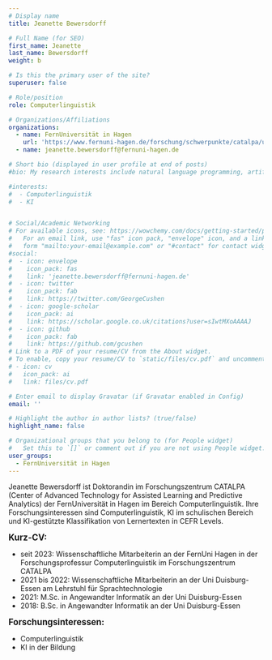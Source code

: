 ```yaml
---
# Display name
title: Jeanette Bewersdorff

# Full Name (for SEO)
first_name: Jeanette
last_name: Bewersdorff
weight: b

# Is this the primary user of the site?
superuser: false

# Role/position
role: Computerlinguistik

# Organizations/Affiliations
organizations:
  - name: FernUniversität in Hagen
    url: 'https://www.fernuni-hagen.de/forschung/schwerpunkte/catalpa/ueber-catalpa/personen/jeanette.bewersdorff.shtml'
  - name: jeanette.bewersdorff@fernuni-hagen.de

# Short bio (displayed in user profile at end of posts)
#bio: My research interests include natural language programming, artificial intelligence and data visualization.

#interests:
#  - Computerlinguistik
#  - KI


# Social/Academic Networking
# For available icons, see: https://wowchemy.com/docs/getting-started/page-builder/#icons
#   For an email link, use "fas" icon pack, "envelope" icon, and a link in the
#   form "mailto:your-email@example.com" or "#contact" for contact widget.
#social:
#  - icon: envelope
#    icon_pack: fas
#    link: 'jeanette.bewersdorff@fernuni-hagen.de'
#  - icon: twitter
#    icon_pack: fab
#    link: https://twitter.com/GeorgeCushen
#  - icon: google-scholar
#    icon_pack: ai
#    link: https://scholar.google.co.uk/citations?user=sIwtMXoAAAAJ
#  - icon: github
#    icon_pack: fab
#    link: https://github.com/gcushen
# Link to a PDF of your resume/CV from the About widget.
# To enable, copy your resume/CV to `static/files/cv.pdf` and uncomment the lines below.
# - icon: cv
#   icon_pack: ai
#   link: files/cv.pdf

# Enter email to display Gravatar (if Gravatar enabled in Config)
email: ''

# Highlight the author in author lists? (true/false)
highlight_name: false

# Organizational groups that you belong to (for People widget)
#   Set this to `[]` or comment out if you are not using People widget.
user_groups:
  - FernUniversität in Hagen
---
```


Jeanette Bewersdorff ist Doktorandin im Forschungszentrum CATALPA (Center of Advanced Technology for Assisted Learning and Predictive Analytics) der FernUniversität in Hagen im Bereich Computerlinguistik. Ihre Forschungsinteressen sind Computerlinguistik, KI im schulischen Bereich und KI-gestützte Klassifikation von Lernertexten in CEFR Levels.<br>

<big>**Kurz-CV:**</big>
- seit 2023: Wissenschaftliche Mitarbeiterin an der FernUni Hagen in der Forschungsprofessur Computerlinguistik im Forschungszentrum CATALPA
- 2021 bis 2022: Wissenschaftliche Mitarbeiterin an der Uni Duisburg-Essen am Lehrstuhl für Sprachtechnologie
- 2021: M.Sc. in Angewandter Informatik an der Uni Duisburg-Essen
- 2018: B.Sc. in Angewandter Informatik an der Uni Duisburg-Essen

<big>**Forschungsinteressen:**</big>
- Computerlinguistik
- KI in der Bildung
